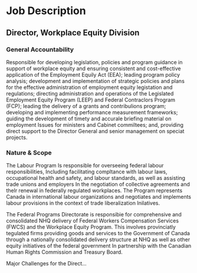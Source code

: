 # Job Description

## Director, Workplace Equity Division

### General Accountability

Responsible for developing legislation, policies and program guidance in support of workplace equity and ensuring consistent and cost-effective application of the Employment Equily Act (EEA); leading program policy analysis; development and implementation of strategic policies and plans for the effective administration of employment equity legistation and regulations; directing administration and operations of the Legislated Employment Equity Program (LEEP) and Federal Contraclors Program (FCP); leading the delivery of a grants and contribulions program; developing and implementing performance measurement frameworks; guiding the development of timety and accurale briefing material on employment Issues for ministers and Cabinet commiltees; and, providing direct support to the Director General and senior management on speciat projects.

### Nature & Scope

The Labour Program Is responsible for overseeing federal labour responsibilities, Including facilitating compltance with labour laws, occupational health and safety, and labour standards, as well as assisting trade unions and employers In the negotiation of collective agreements and thelr renewal in federally regulated workplaces. The Program represents Canada in international labour organizations and negotiates and implements labour provisions in the context of trade liberalization Inilatives.

The Federal Programs Directorate is responsibie for comprehensive and consolidated NHQ delivery of Federal Workers Compensation Services (FWCS) and the Workplace Equity Program. This involves provinciatly tegulated firms providing goods and services to the Government of Canada through a nationally consolidated delivery structure at NHQ as well as other equity initiatives of the federal government In partnership with the Canadian Human Rights Commission and Treasury Board.

Major Challenges for the Direct...
